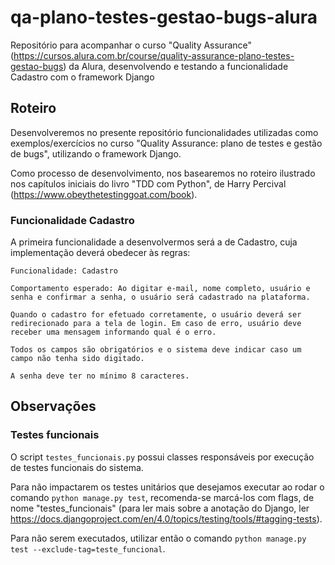 # qa-plano-testes-gestao-bugs-alura

Repositório para acompanhar o curso "Quality Assurance" (https://cursos.alura.com.br/course/quality-assurance-plano-testes-gestao-bugs) da Alura, desenvolvendo e testando a funcionalidade Cadastro com o framework Django

## Roteiro

Desenvolveremos no presente repositório funcionalidades utilizadas como exemplos/exercícios no curso "Quality Assurance: plano de testes e gestão de bugs", utilizando o framework Django.

Como processo de desenvolvimento, nos basearemos no roteiro ilustrado nos capítulos iniciais do livro "TDD com Python", de Harry Percival (https://www.obeythetestinggoat.com/book).


### Funcionalidade Cadastro

A primeira funcionalidade a desenvolvermos será a de Cadastro, cuja implementação deverá obedecer às regras:

```
Funcionalidade: Cadastro

Comportamento esperado: Ao digitar e-mail, nome completo, usuário e senha e confirmar a senha, o usuário será cadastrado na plataforma.

Quando o cadastro for efetuado corretamente, o usuário deverá ser redirecionado para a tela de login. Em caso de erro, usuário deve receber uma mensagem informando qual é o erro.

Todos os campos são obrigatórios e o sistema deve indicar caso um campo não tenha sido digitado.

A senha deve ter no mínimo 8 caracteres.
```


## Observações

### Testes funcionais

O script `testes_funcionais.py` possui classes responsáveis por execução de testes funcionais do sistema.

Para não impactarem os testes unitários que desejamos executar ao rodar o comando `python manage.py test`, 
recomenda-se marcá-los com flags, de nome "testes_funcionais" (para ler mais sobre a anotação do Django, ler https://docs.djangoproject.com/en/4.0/topics/testing/tools/#tagging-tests).

Para não serem executados, utilizar então o comando `python manage.py test --exclude-tag=teste_funcional`.
